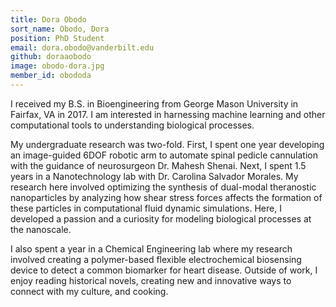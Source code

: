 ```yaml
---
title: Dora Obodo
sort_name: Obodo, Dora
position: PhD Student
email: dora.obodo@vanderbilt.edu
github: doraaobodo
image: obodo-dora.jpg
member_id: obododa
---
```


I received my B.S. in Bioengineering from George Mason University in Fairfax, VA in 2017. I am interested in harnessing machine learning and other computational tools to understanding biological processes.

My undergraduate research was two-fold. First, I spent one year developing an image-guided 6DOF robotic arm to automate spinal pedicle cannulation with the guidance of neurosurgeon Dr. Mahesh Shenai. Next, I spent 1.5 years in a Nanotechnology lab with Dr. Carolina Salvador Morales. My research here involved optimizing the synthesis of dual-modal theranostic nanoparticles by analyzing how shear stress forces affects the formation of these particles in computational fluid dynamic simulations. Here, I developed a passion and a curiosity for modeling biological processes at the nanoscale.

I also spent a year in a Chemical Engineering lab where my research involved creating a polymer-based flexible electrochemical biosensing device to detect a common biomarker for heart disease. Outside of work, I enjoy reading historical novels, creating new and innovative ways to connect with my culture, and cooking.
